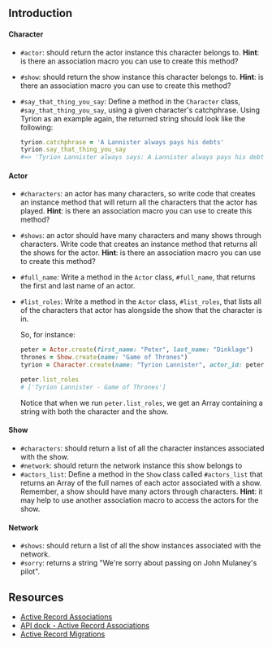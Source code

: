 <!-- # Active Record TV Land Lab

## Learning Goals

- Create and modify tables using Active Record migrations
- Build associations between models using Active Record macros -->

## Introduction

<!-- In this lab, we'll be working with a TV show domain model. We will have a show,
network, and character model. They will be associated in the following way:

- An actor has many characters and has many shows through characters.
- A character belongs to an actor and belongs to a show.
- A show has many characters and has many actors through characters.

Here's what the completed ERD will look like after you've created the additional
migrations:

![TVLand ERD](https://curriculum-content.s3.amazonaws.com/phase-3/active-record-associations-tvland-lab/tvland-erd.png) -->
<!-- 
We've given you a few migrations in the `db/migrate` directory to create the
networks and shows table, but you'll have to add additional tables and modify
these existing tables as per the guidelines below.

## Instructions -->

<!-- This lab is test-driven, so run `learn test` to see what you need to work on.
Start by completing the migrations. The first three migration files are
complete. You only need to work on the `004`, `005` and `006` migrations. -->

<!-- Then, work on building out methods in the classes. Make sure to use the Active Record
association macros like `has_many` and `belongs_to`. Remember, using these macros
creates **instance methods** on your classes, so to pass some of the tests, the macros
will be enough! You'll also have to write out some custom methods as well. -->
<!-- 
### Migrations

#### 004_create_actors

Write a migration to create the `actors` table. An actor should have a
`first_name` and a `last_name` as strings.

#### 005_create_characters

Write a migration to create the `characters` table. A character should have a
`name` (string), `actor_id` (integer), and a `show_id` (integer).

A character will belong to a show (the show migration is already provided) and
an actor, and we'll keep track of this relationship with these database table
columns. -->

<!-- #### 006_add_catchphrase_to_characters

Write a migration that adds the column `catchphrase` as a string to your
`characters` table.

### Model Methods -->

#### Character

- `#actor`: should return the actor instance this character belongs to.
  **Hint**: is there an association macro you can use to create this method?
- `#show`: should return the show instance this character belongs to. **Hint**:
  is there an association macro you can use to create this method?
- `#say_that_thing_you_say`: Define a method in the `Character` class,
  `#say_that_thing_you_say`, using a given character's catchphrase. Using Tyrion
  as an example again, the returned string should look like the following:

  ```ruby
  tyrion.catchphrase = 'A Lannister always pays his debts'
  tyrion.say_that_thing_you_say
  #=> 'Tyrion Lannister always says: A Lannister always pays his debts'
  ```

#### Actor

- `#characters`: an actor has many characters, so write code that creates an
  instance method that will return all the characters that the actor has played.
  **Hint**: is there an association macro you can use to create this method?
- `#shows`: an actor should have many characters and many shows through
  characters. Write code that creates an instance method that returns all the
  shows for the actor. **Hint**: is there an association macro you can use to
  create this method?
- `#full_name`: Write a method in the `Actor` class, `#full_name`, that returns
  the first and last name of an actor.
- `#list_roles`: Write a method in the `Actor` class, `#list_roles`, that lists
  all of the characters that actor has alongside the show that the character is
  in.

  So, for instance:

  ```ruby
  peter = Actor.create(first_name: "Peter", last_name: "Dinklage")
  thrones = Show.create(name: "Game of Thrones")
  tyrion = Character.create(name: "Tyrion Lannister", actor_id: peter.id, show_id: thrones.id)

  peter.list_roles
  # ['Tyrion Lannister - Game of Thrones']
  ```

  Notice that when we run `peter.list_roles`, we get an Array containing a
  string with both the character and the show.

#### Show

- `#characters`: should return a list of all the character instances associated with
  the show.
- `#network`: should return the network instance this show belongs to
- `#actors_list`: Define a method in the `Show` class called `#actors_list` that
  returns an Array of the full names of each actor associated with a show.
  Remember, a show should have many actors through characters. **Hint**: it may
  help to use another association macro to access the actors for the show.

#### Network

- `#shows`: should return a list of all the show instances associated with
  the network.
- `#sorry`: returns a string "We're sorry about passing on John Mulaney's
  pilot".

## Resources

- [Active Record Associations](http://guides.rubyonrails.org/association_basics.html)
- [API dock - Active Record Associations](https://apidock.com/rails/ActiveRecord/Associations/ClassMethods)
- [Active Record Migrations](https://guides.rubyonrails.org/active_record_migrations.html)
